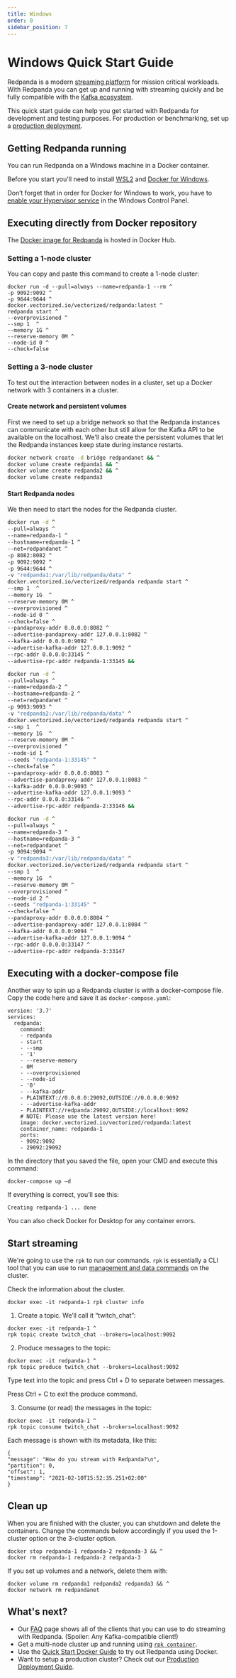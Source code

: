 ```yaml
---
title: Windows
order: 0
sidebar_position: 7
---
```

# Windows Quick Start Guide

Redpanda is a modern [streaming platform](https://vectorized.io/blog/intelligent-data-api/) for mission critical workloads.
With Redpanda you can get up and running with streaming quickly
and be fully compatible with the [Kafka ecosystem](https://cwiki.apache.org/confluence/display/KAFKA/Ecosystem).

This quick start guide can help you get started with Redpanda for development and testing purposes.
For production or benchmarking, set up a [production deployment](/docs/deploy-self-hosted/production-deployment).

## Getting Redpanda running

You can run Redpanda on a Windows machine in a Docker container.

Before you start you'll need to install [WSL2](https://docs.microsoft.com/en-us/windows/wsl/install) and [Docker for Windows](https://docs.docker.com/desktop/windows/install/).

Don’t forget that in order for Docker for Windows to work, you have to [enable your Hypervisor service](https://docs.microsoft.com/en-us/virtualization/hyper-v-on-windows/quick-start/enable-hyper-v) in the Windows Control Panel.


## Executing directly from Docker repository

The [Docker image for Redpanda](https://hub.docker.com/r/vectorized/redpanda) is hosted in Docker Hub.


### Setting a 1-node cluster
You can copy and paste this command to create a 1-node cluster:

```console
docker run -d --pull=always --name=redpanda-1 --rm ^
-p 9092:9092 ^
-p 9644:9644 ^
docker.vectorized.io/vectorized/redpanda:latest ^
redpanda start ^
--overprovisioned ^
--smp 1  ^
--memory 1G ^
--reserve-memory 0M ^
--node-id 0 ^
--check=false
```
### Setting a 3-node cluster

To test out the interaction between nodes in a cluster, set up a Docker network with 3 containers in a cluster.

#### Create network and persistent volumes

First we need to set up a bridge network so that the Redpanda instances can communicate with each other
but still allow for the Kafka API to be available on the localhost.
We'll also create the persistent volumes that let the Redpanda instances keep state during instance restarts.

```bash
docker network create -d bridge redpandanet && ^
docker volume create redpanda1 && ^
docker volume create redpanda2 && ^
docker volume create redpanda3
```

#### Start Redpanda nodes

We then need to start the nodes for the Redpanda cluster.

```bash
docker run -d ^
--pull=always ^
--name=redpanda-1 ^
--hostname=redpanda-1 ^
--net=redpandanet ^
-p 8082:8082 ^
-p 9092:9092 ^
-p 9644:9644 ^
-v "redpanda1:/var/lib/redpanda/data" ^
docker.vectorized.io/vectorized/redpanda redpanda start ^
--smp 1  ^
--memory 1G  ^
--reserve-memory 0M ^
--overprovisioned ^
--node-id 0 ^
--check=false ^
--pandaproxy-addr 0.0.0.0:8082 ^
--advertise-pandaproxy-addr 127.0.0.1:8082 ^
--kafka-addr 0.0.0.0:9092 ^
--advertise-kafka-addr 127.0.0.1:9092 ^
--rpc-addr 0.0.0.0:33145 ^
--advertise-rpc-addr redpanda-1:33145 &&

docker run -d ^
--pull=always ^
--name=redpanda-2 ^
--hostname=redpanda-2 ^
--net=redpandanet ^
-p 9093:9093 ^
-v "redpanda2:/var/lib/redpanda/data" ^
docker.vectorized.io/vectorized/redpanda redpanda start ^
--smp 1  ^
--memory 1G  ^
--reserve-memory 0M ^
--overprovisioned ^
--node-id 1 ^
--seeds "redpanda-1:33145" ^
--check=false ^
--pandaproxy-addr 0.0.0.0:8083 ^
--advertise-pandaproxy-addr 127.0.0.1:8083 ^
--kafka-addr 0.0.0.0:9093 ^
--advertise-kafka-addr 127.0.0.1:9093 ^
--rpc-addr 0.0.0.0:33146 ^
--advertise-rpc-addr redpanda-2:33146 &&

docker run -d ^
--pull=always ^
--name=redpanda-3 ^
--hostname=redpanda-3 ^
--net=redpandanet ^
-p 9094:9094 ^
-v "redpanda3:/var/lib/redpanda/data" ^
docker.vectorized.io/vectorized/redpanda redpanda start ^
--smp 1  ^
--memory 1G  ^
--reserve-memory 0M ^
--overprovisioned ^
--node-id 2 ^
--seeds "redpanda-1:33145" ^
--check=false ^
--pandaproxy-addr 0.0.0.0:8084 ^
--advertise-pandaproxy-addr 127.0.0.1:8084 ^
--kafka-addr 0.0.0.0:9094 ^
--advertise-kafka-addr 127.0.0.1:9094 ^
--rpc-addr 0.0.0.0:33147 ^
--advertise-rpc-addr redpanda-3:33147
```


## Executing with a docker-compose file

Another way to spin up a Redpanda cluster is with a docker-compose file.
Copy the code here and save it as `docker-compose.yaml`:

```console 
version: '3.7'
services:
  redpanda:
    command:
    - redpanda
    - start
    - --smp
    - '1'
    - --reserve-memory
    - 0M
    - --overprovisioned
    - --node-id
    - '0'
    - --kafka-addr
    - PLAINTEXT://0.0.0.0:29092,OUTSIDE://0.0.0.0:9092
    - --advertise-kafka-addr
    - PLAINTEXT://redpanda:29092,OUTSIDE://localhost:9092
    # NOTE: Please use the latest version here!
    image: docker.vectorized.io/vectorized/redpanda:latest
    container_name: redpanda-1
    ports:
    - 9092:9092
    - 29092:29092
```   
  
In the directory that you saved the file, open your CMD and execute this command:     
 
```console
docker-compose up –d
```
If everything is correct, you’ll see this:
```console
Creating redpanda-1 ... done
```

You can also check Docker for Desktop for any container errors.


## Start streaming

We're going to use the `rpk` to run our commands.
`rpk` is essentially a CLI tool that you can use to run [management and data commands](/docs/reference/rpk-commands) on the cluster.

Check the information about the cluster. 

```
docker exec -it redpanda-1 rpk cluster info
```

1. Create a topic. We’ll call it “twitch_chat”:

```
docker exec -it redpanda-1 ^
rpk topic create twitch_chat --brokers=localhost:9092
```

2. Produce messages to the topic:

```
docker exec -it redpanda-1 ^
rpk topic produce twitch_chat --brokers=localhost:9092
``` 

Type text into the topic and press Ctrl + D to separate between messages.

Press Ctrl + C to exit the produce command.

3. Consume (or read) the messages in the topic:

```
docker exec -it redpanda-1 ^
rpk topic consume twitch_chat --brokers=localhost:9092
```

Each message is shown with its metadata, like this:

```
{
"message": "How do you stream with Redpanda?\n",
"partition": 0,
"offset": 1,
"timestamp": "2021-02-10T15:52:35.251+02:00"
}
```


## Clean up

When you are finished with the cluster, you can shutdown and delete the containers.
Change the commands below accordingly if you used the 1-cluster option or the 3-cluster option.

```
docker stop redpanda-1 redpanda-2 redpanda-3 && ^
docker rm redpanda-1 redpanda-2 redpanda-3
```

If you set up volumes and a network, delete them with:

```
docker volume rm redpanda1 redpanda2 redpanda3 && ^
docker network rm redpandanet
```

## What's next?

- Our [FAQ](/docs/reference/faq) page shows all of the clients that you can use to do streaming with Redpanda.
    (Spoiler: Any Kafka-compatible client!)
- Get a multi-node cluster up and running using [`rpk container`](/docs/features/guide-rpk-container).
- Use the [Quick Start Docker Guide](/docs/getting-started/quick-start-docker) to try out Redpanda using Docker.
- Want to setup a production cluster? Check out our [Production Deployment Guide](/docs/deploy-self-hosted/production-deployment).